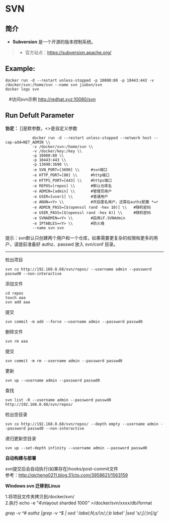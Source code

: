 SVN
===
## 简介
* **Subversion** 是一个开源的版本控制系统。
> * 官方站点：https://subversion.apache.org/


## Example:

    docker run -d --restart unless-stopped -p 10080:80 -p 10443:443 -v /docker/svn:/home/svn --name svn jiobxn/svn
    docker logs svn

    #访问svn示例 http://redhat.xyz:10080/svn

## Run Defult Parameter
**协定：** []是默参数，<>是自定义参数

				docker run -d --restart unless-stopped --network host --cap-add=NET_ADMIN \\
				-v /docker/svn:/home/svn \\
				-v /docker/key:/key \\
				-p 10080:80 \\
				-p 10443:443 \\
				-p 13690:3690 \\
				-e SVN_PORT=[3690] \\     #svn端口
				-e HTTP_PORT=[80] \\      #http端口
				-e HTTPS_PORT=[443] \\    #https端口
				-e REPOS=[repos] \\       #默认仓库名
				-e ADMIN=[admin] \\       #管理员用户
				-e USER=[user1] \\        #普通用户
				-e ANON=<Y> \\            #开启匿名用户，还需在authz配置 *=r
				-e ADMIN_PASS=[$(openssl rand -hex 10)] \\   #随机密码
				-e USER_PASS=[$(openssl rand -hex 6)] \\     #随机密码
				-e SVNADMIN=<Y> \\        #启用iF.SVNAdmin
				-e IPTABLES=<Y> \\        #防火墙
				--name svn svn

提示：svn默认只创建两个用户和一个仓库，如果需要更复杂的权限和更多的用户，请提前准备好 authz、passwd 放入 svn/conf 目录。


****

检出项目

    svn co http://192.168.0.68/svn/repos/ --username admin --password passwd0 --non-interactive

添加文件

    cd repos
    touch aaa
    svn add aaa

提交

    svn commit -m add --force --username admin --password passwd0

删除文件

    svn rm aaa

提交

    svn commit -m rm --username admin --password passwd0

更新

    svn up --username admin --password passwd0

查找

    svn list -R --username admin --password passwd0 http://192.168.0.68/svn/repos/

检出空目录

    svn co http://192.168.0.68/svn/repos/ --depth empty --username admin --password passwd0 --non-interactive

递归更新空目录

    svn up --set-depth infinity --username admin --password passwd0



**自动构建与部署**

svn提交后会自动执行(如果存在)hooks/post-commit文件  
参考：http://qicheng0211.blog.51cto.com/3958621/1563159

**Windows svn 迁移到Linux**  

1.将项目文件夹拷贝到/docker/svn/  
2.执行 echo -e "4\nlayout sharded 1000" >/docker/svn/xxxx/db/format

_grep -v ^# authz |grep -v ^$ | sed ':label;N;s/\n/;/;b label' |sed 's/;\[/;\n\[/g'_
